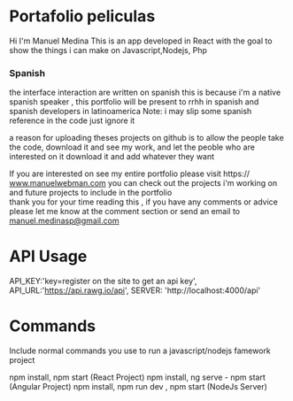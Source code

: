 # Portafolio peliculas

Hi I'm Manuel Medina
This is an app developed in React with the goal to show 
the things i can make on Javascript,Nodejs, Php

### Spanish
the interface interaction are written on spanish  this is 
because i'm a native spanish speaker , this portfolio will be present to rrhh in spanish and spanish developers in latinoamerica 
Note: i may slip some spanish reference in the code just ignore it 

a reason for uploading theses projects on github is to allow the people take the code, download it and see my work, and let the peoble who are interested on it download it and add whatever they want
 
If you are interested on see my entire portfolio 
please visit https:// www.manuelwebman.com you can check out the projects i'm working on and future projects to include in the portfolio  
thank you for your time reading this , if you have any comments or advice please let me know at the comment section or send an email to  manuel.medinasp@gmail.com


# API Usage
  API_KEY:'key=register on the site to get an api key',
  API_URL:'https://api.rawg.io/api',
  SERVER: 'http://localhost:4000/api'


# Commands

Include normal commands you use to run a javascript/nodejs famework project 

npm install, npm start    		(React Project)
npm install, ng serve - npm start 	(Angular Project)
npm install, npm run dev , npm start 	(NodeJs Server)

